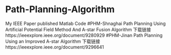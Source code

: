 # Path-Planning-Algorithm
My IEEE Paper published  Matlab Code
#PHM-Shnaghai
Path Planning Using Artificial Potential Field Method
And A-star Fusion Algorithm 下载链接https://ieeexplore.ieee.org/document/9280929
#PHM-Jinan
Path Planning Using an Improved A-star Algorithm
下载链接https://ieeexplore.ieee.org/document/9296641
